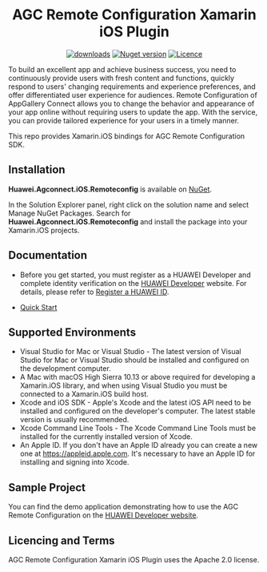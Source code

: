 <p align="center">
  <h1 align="center">AGC Remote Configuration Xamarin iOS Plugin</h1>
</p>


<p align="center">
  <a href="Huawei.Agconnect.iOS.Remoteconfig"><img src="https://img.shields.io/nuget/dt/Huawei.Agconnect.iOS.Remoteconfig?label=Downloads&color=%23007EC6&style=for-the-badge"alt="downloads"></a>
  <a href="Huawei.Agconnect.iOS.Remoteconfig"><img src="https://img.shields.io/nuget/v/Huawei.Agconnect.iOS.Remoteconfig?color=%23ed2a1c&style=for-the-badge" alt="Nuget version"></a>
  <a href="/LICENSE.txt"><img src="https://img.shields.io/badge/License-Apache%202.0-blue.svg?color=%3bcc62&style=for-the-badge" alt="Licence"></a>
</p>
 

To build an excellent app and achieve business success, you need to continuously provide users with fresh content and functions, quickly respond to users' changing requirements and experience preferences, and offer differentiated user experience for audiences. Remote Configuration of AppGallery Connect allows you to change the behavior and appearance of your app online without requiring users to update the app. With the service, you can provide tailored experience for your users in a timely manner.

This repo provides Xamarin.iOS bindings for AGC Remote Configuration SDK.

## Installation

**Huawei.Agconnect.iOS.Remoteconfig** is available on [NuGet](https://www.nuget.org/packages/Huawei.Agconnect.iOS.Remoteconfig). 

In the Solution Explorer panel, right click on the solution name and select Manage NuGet Packages. Search for **Huawei.Agconnect.iOS.Remoteconfig** and install the package into your Xamarin.iOS projects.

## Documentation

- Before you get started, you must register as a HUAWEI Developer and complete identity verification on the [HUAWEI Developer](https://developer.huawei.com/consumer/en/) website. For details, please refer to [Register a HUAWEI ID](https://developer.huawei.com/consumer/en/doc/10104).

- [Quick Start](https://developer.huawei.com/consumer/en/doc/development/AppGallery-connect-Guides/agc-introduction) 

## Supported Environments

 - Visual Studio for Mac or Visual Studio - The latest version of Visual Studio for Mac or Visual Studio should be installed and configured on the development computer. 
  - A Mac with macOS High Sierra 10.13 or above required for developing a Xamarin.iOS library, and when using Visual Studio you must be connected to a Xamarin.iOS build host.
  - Xcode and iOS SDK - Apple's Xcode and the latest iOS API need to be installed and configured on the developer's computer. The latest stable version is usually recommended.
  - Xcode Command Line Tools - The Xcode Command Line Tools must be installed for the currently installed version of Xcode.
 - An Apple ID. If you don't have an Apple ID already you can create a new one at https://appleid.apple.com. It's necessary to have an Apple ID for installing and signing into Xcode.


## Sample Project

You can find the demo application demonstrating how to use the AGC Remote Configuration on the [HUAWEI Developer website](https://developer.huawei.com/consumer/en/doc/development/AppGallery-connect-Guides/agc-introduction).


## Licencing and Terms

AGC Remote Configuration Xamarin iOS Plugin uses the Apache 2.0 license.